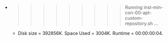 * >>>>>>>>> Running inst-min-con-00-apt-custom-repository.sh ...
  * Disk size = 392856K. Space Used = 3004K. Runtime = 00:00:00:04.
